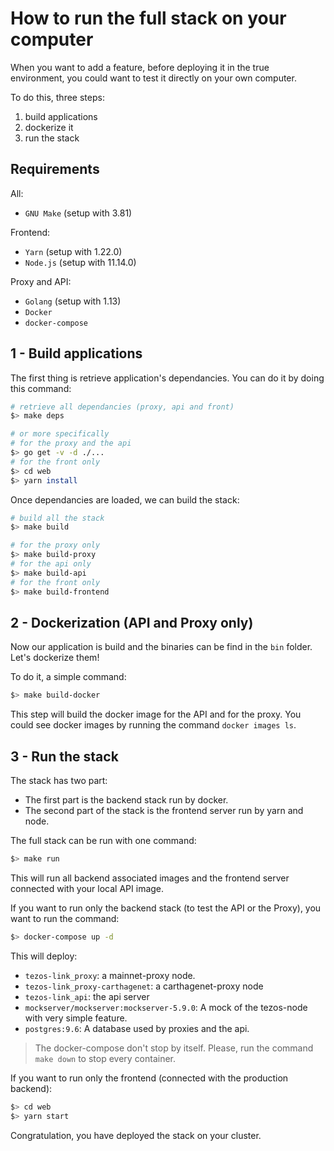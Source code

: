 # How to run the full stack on your computer

When you want to add a feature, before deploying it in the true environment, you could want to test it directly on your own computer.

To do this, three steps:
1. build applications
2. dockerize it
3. run the stack

## Requirements

All:
- `GNU Make` (setup with 3.81)

Frontend:
- `Yarn` (setup with 1.22.0)
- `Node.js` (setup with 11.14.0)

Proxy and API:
- `Golang` (setup with 1.13)
- `Docker`
- `docker-compose`

## 1 - Build applications

The first thing is retrieve application's dependancies. You can do it by doing this command:
```bash
# retrieve all dependancies (proxy, api and front)
$> make deps

# or more specifically
# for the proxy and the api
$> go get -v -d ./...
# for the front only
$> cd web
$> yarn install
```

Once dependancies are loaded, we can build the stack:
```bash
# build all the stack
$> make build

# for the proxy only
$> make build-proxy
# for the api only
$> make build-api
# for the front only
$> make build-frontend
```

## 2 - Dockerization (API and Proxy only)

Now our application is build and the binaries can be find in the `bin` folder. Let's dockerize them!

To do it, a simple command:
```bash
$> make build-docker
```

This step will build the docker image for the API and for the proxy. You could see docker images by running the command `docker images ls`.

## 3 - Run the stack

The stack has two part:
- The first part is the backend stack run by docker.
- The second part of the stack is the frontend server run by yarn and node.

The full stack can be run with one command:
```bash
$> make run
```

This will run all backend associated images and the frontend server connected with your local API image.

If you want to run only the backend stack (to test the API or the Proxy), you want to run the command:
```bash
$> docker-compose up -d
```
This will deploy:
- `tezos-link_proxy`: a mainnet-proxy node.
- `tezos-link_proxy-carthagenet`: a carthagenet-proxy node
- `tezos-link_api`: the api server
- `mockserver/mockserver:mockserver-5.9.0`: A mock of the tezos-node with very simple feature.
- `postgres:9.6`: A database used by proxies and the api.

> The docker-compose don't stop by itself. Please, run the command `make down` to stop every container.

If you want to run only the frontend (connected with the production backend):
```bash
$> cd web
$> yarn start
```

Congratulation, you have deployed the stack on your cluster.
